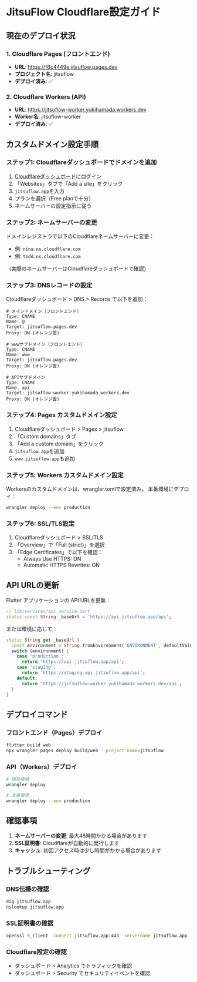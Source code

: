 # JitsuFlow Cloudflare設定ガイド

## 現在のデプロイ状況

### 1. Cloudflare Pages (フロントエンド)
- **URL**: https://f6c4449e.jitsuflow.pages.dev
- **プロジェクト名**: jitsuflow
- **デプロイ済み**: ✅

### 2. Cloudflare Workers (API)
- **URL**: https://jitsuflow-worker.yukihamada.workers.dev
- **Worker名**: jitsuflow-worker
- **デプロイ済み**: ✅

## カスタムドメイン設定手順

### ステップ1: Cloudflareダッシュボードでドメインを追加

1. [Cloudflareダッシュボード](https://dash.cloudflare.com)にログイン
2. 「Websites」タブで「Add a site」をクリック
3. `jitsuflow.app`を入力
4. プランを選択（Free planで十分）
5. ネームサーバーの設定指示に従う

### ステップ2: ネームサーバーの変更

ドメインレジストラで以下のCloudflareネームサーバーに変更：
- 例: `nina.ns.cloudflare.com`
- 例: `todd.ns.cloudflare.com`

（実際のネームサーバーはCloudflareダッシュボードで確認）

### ステップ3: DNSレコードの設定

Cloudflareダッシュボード > DNS > Records で以下を追加：

```
# メインドメイン（フロントエンド）
Type: CNAME
Name: @
Target: jitsuflow.pages.dev
Proxy: ON (オレンジ雲)

# wwwサブドメイン（フロントエンド）
Type: CNAME
Name: www
Target: jitsuflow.pages.dev
Proxy: ON (オレンジ雲)

# APIサブドメイン
Type: CNAME
Name: api
Target: jitsuflow-worker.yukihamada.workers.dev
Proxy: ON (オレンジ雲)
```

### ステップ4: Pages カスタムドメイン設定

1. Cloudflareダッシュボード > Pages > jitsuflow
2. 「Custom domains」タブ
3. 「Add a custom domain」をクリック
4. `jitsuflow.app`を追加
5. `www.jitsuflow.app`も追加

### ステップ5: Workers カスタムドメイン設定

Workersのカスタムドメインは、wrangler.tomlで設定済み。
本番環境にデプロイ：

```bash
wrangler deploy --env production
```

### ステップ6: SSL/TLS設定

1. Cloudflareダッシュボード > SSL/TLS
2. 「Overview」で「Full (strict)」を選択
3. 「Edge Certificates」で以下を確認：
   - Always Use HTTPS: ON
   - Automatic HTTPS Rewrites: ON

## API URLの更新

Flutter アプリケーションの API URLを更新：

```dart
// lib/services/api_service.dart
static const String _baseUrl = 'https://api.jitsuflow.app/api';
```

または環境に応じて：

```dart
static String get _baseUrl {
  const environment = String.fromEnvironment('ENVIRONMENT', defaultValue: 'development');
  switch (environment) {
    case 'production':
      return 'https://api.jitsuflow.app/api';
    case 'staging':
      return 'https://staging-api.jitsuflow.app/api';
    default:
      return 'https://jitsuflow-worker.yukihamada.workers.dev/api';
  }
}
```

## デプロイコマンド

### フロントエンド（Pages）デプロイ
```bash
flutter build web
npx wrangler pages deploy build/web --project-name=jitsuflow
```

### API（Workers）デプロイ
```bash
# 開発環境
wrangler deploy

# 本番環境
wrangler deploy --env production
```

## 確認事項

1. **ネームサーバーの変更**: 最大48時間かかる場合があります
2. **SSL証明書**: Cloudflareが自動的に発行します
3. **キャッシュ**: 初回アクセス時は少し時間がかかる場合があります

## トラブルシューティング

### DNS伝播の確認
```bash
dig jitsuflow.app
nslookup jitsuflow.app
```

### SSL証明書の確認
```bash
openssl s_client -connect jitsuflow.app:443 -servername jitsuflow.app
```

### Cloudflare設定の確認
- ダッシュボード > Analytics でトラフィックを確認
- ダッシュボード > Security でセキュリティイベントを確認